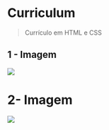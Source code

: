 # Curriculum 

> Currículo em HTML e CSS


## 1 - Imagem 
<img src= "https://www.imagemhost.com.br/images/2022/10/20/cv1.png">

# 2- Imagem
<img src = "https://www.imagemhost.com.br/images/2022/10/20/cv-2.png">
